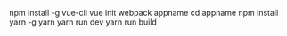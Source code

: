 npm install -g vue-cli
vue init webpack appname
cd appname
npm install yarn -g
yarn
yarn run dev
yarn run build
